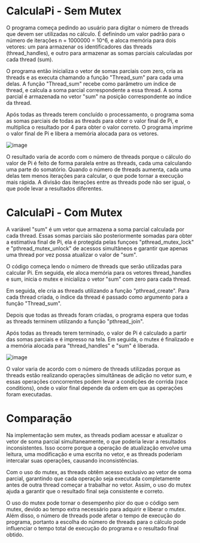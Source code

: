 # CalculaPi - Sem Mutex

O programa começa pedindo ao usuário para digitar o número de threads que devem ser utilizadas no cálculo. É definindo um valor padrão para o número de iterações n = 1000000 = 10^6, e aloca memória para dois vetores: um para armazenar os identificadores das threads (thread_handles), e outro para armazenar as somas parciais calculadas por cada thread (sum).

O programa então inicializa o vetor de somas parciais com zero, cria as threads e as executa chamando a função "Thread_sum" para cada uma delas. A função "Thread_sum" recebe como parâmetro um índice de thread, e calcula a soma parcial correspondente a essa thread. A soma parcial é armazenada no vetor "sum" na posição correspondente ao índice da thread.

Após todas as threads terem concluído o processamento, o programa soma as somas parciais de todas as threads para obter o valor final de Pi, e multiplica o resultado por 4 para obter o valor correto. O programa imprime o valor final de Pi e libera a memória alocada para os vetores.

![image](https://user-images.githubusercontent.com/34254106/233492972-5daef49b-afa9-4f88-a83b-948bb7e4d683.png)

O resultado varia de acordo com o número de threads porque o cálculo do valor de Pi é feito de forma paralela entre as threads, cada uma calculando uma parte do somatório. Quando o número de threads aumenta, cada uma delas tem menos iterações para calcular, o que pode tornar a execução mais rápida. A divisão das iterações entre as threads pode não ser igual, o que pode levar a resultados diferentes. 


# CalculaPi - Com Mutex

A variável "sum" é um vetor que armazena a soma parcial calculada por cada thread. Essas somas parciais são posteriormente somadas para obter a estimativa final de Pi, ela é protegida pelas funçoes "pthread_mutex_lock" e "pthread_mutex_unlock" de acessos simultâneos e garantir que apenas uma thread por vez possa atualizar o valor de "sum".

O código começa lendo o número de threads que serão utilizadas para calcular Pi. Em seguida, ele aloca memória para os vetores thread_handles e sum, inicia o mutex e inicializa o vetor "sum" com zero para cada thread.

Em seguida, ele cria as threads utilizando a função "pthread_create". Para cada thread criada, o índice da thread é passado como argumento para a função "Thread_sum".

Depois que todas as threads foram criadas, o programa espera que todas as threads terminem utilizando a função "pthread_join".

Após todas as threads terem terminado, o valor de Pi é calculado a partir das somas parciais e é impresso na tela. Em seguida, o mutex é finalizado e a memória alocada para "thread_handles" e "sum" é liberada.

![image](https://user-images.githubusercontent.com/34254106/233494445-e1b27342-46e0-451f-9e02-5db26076a734.png)

O valor varia de acordo com o número de threads utilizadas porque as threads estão realizando operações simultâneas de adição no vetor sum, e essas operações concorrentes podem levar a condições de corrida (race conditions), onde o valor final depende da ordem em que as operações foram executadas. 


# Comparação

Na implementação sem mutex, as threads podiam acessar e atualizar o vetor de soma parcial simultaneamente, o que poderia levar a resultados inconsistentes. Isso ocorre porque a operação de atualização envolve uma leitura, uma modificação e uma escrita no vetor, e as threads poderiam intercalar suas operações, causando inconsistências.

Com o uso do mutex, as threads obtêm acesso exclusivo ao vetor de soma parcial, garantindo que cada operação seja executada completamente antes de outra thread começar a trabalhar no vetor. Assim, o uso do mutex ajuda a garantir que o resultado final seja consistente e correto.

O uso do mutex pode tornar o desempenho pior do que o código sem mutex, devido ao tempo extra necessário para adquirir e liberar o mutex. Além disso, o número de threads pode afetar o tempo de execução do programa, portanto a escolha do número de threads para o cálculo pode influenciar o tempo total de execução do programa e o resultado final obtido.

